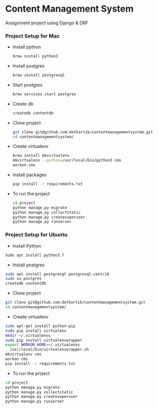 # Content Management System

Assignment project using Django &amp; DRF

### Project Setup for Mac

- Install python
  ```sh
  brew install python3
  ```
- Install postgres
  ```sh
  brew install postgresql
  ```
- Start postgres
  ```sh
  brew services start postgres
  ```
- Create db
  ```sh
  createdb contentdb
  ```
- Clone project
  ```sh
  git clone git@github.com:detkartik/contentmanagementsystem.git
  cd contentmanagementsystem/
  ```
- Create virtualenv
  ```sh
  brew install mkvirtualenv
  mkvirtualenv --python=/usr/local/bin/python3 cms
  workon cms
  ```
- Install packages
  ```sh
  pip install -r requirements.txt
  ```
- To run the project
  ```sh
  cd project
  python manage.py migrate
  python manage.py collectstatic
  python manage.py createsuperuser
  python manage.py runserver
  ```

### Project Setup for Ubuntu

- Install Python

```sh
Sudo apt install python3.7
```

- Install postgres

```sh
sudo apt install postgresql postgresql-contrib
sudo su postgres
createdb contentdb
```

- Clone project

```sh
git clone git@github.com:detkartik/contentmanagementsystem.git
cd contentmanagementsystem/
```

- Create virtualenv

```sh
sudo apt-get install python-pip
sudo pip install virtualenv
mkdir ~/.virtualenvs
sudo pip install virtualenvwrapper
export WORKON_HOME=~/.virtualenvs
. /usr/local/bin/virtualenvwrapper.sh
mkvirtualenv cms
workon cms
pip install -r requirements.txt
```

- To run the project

```sh
cd project
python manage.py migrate
python manage.py collectstatic
python manage.py createsuperuser
python manage.py runserver
```
